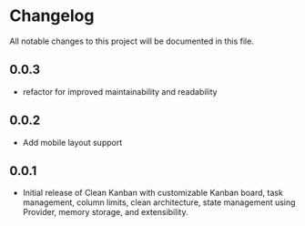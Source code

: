 # Changelog

All notable changes to this project will be documented in this file.

## 0.0.3
- refactor for improved  maintainability and readability

## 0.0.2
- Add mobile layout support

## 0.0.1

- Initial release of Clean Kanban with customizable Kanban board, task management, column limits, clean architecture, state management using Provider, memory storage, and extensibility.
